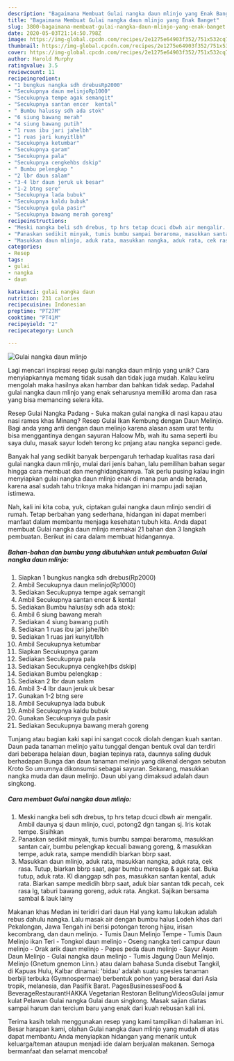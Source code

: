 ```yaml
---
description: "Bagaimana Membuat Gulai nangka daun mlinjo yang Enak Banget"
title: "Bagaimana Membuat Gulai nangka daun mlinjo yang Enak Banget"
slug: 3800-bagaimana-membuat-gulai-nangka-daun-mlinjo-yang-enak-banget
date: 2020-05-03T21:14:50.798Z
image: https://img-global.cpcdn.com/recipes/2e1275e64903f352/751x532cq70/gulai-nangka-daun-mlinjo-foto-resep-utama.jpg
thumbnail: https://img-global.cpcdn.com/recipes/2e1275e64903f352/751x532cq70/gulai-nangka-daun-mlinjo-foto-resep-utama.jpg
cover: https://img-global.cpcdn.com/recipes/2e1275e64903f352/751x532cq70/gulai-nangka-daun-mlinjo-foto-resep-utama.jpg
author: Harold Murphy
ratingvalue: 3.5
reviewcount: 11
recipeingredient:
- "1 bungkus nangka sdh drebusRp2000"
- "Secukupnya daun melinjoRp1000"
- "Secukupnya tempe agak semangit"
- "Secukupnya santan encer  kental"
- " Bumbu halussy sdh ada stok"
- "6 siung bawang merah"
- "4 siung bawang putih"
- "1 ruas ibu jari jahelbh"
- "1 ruas jari kunyitlbh"
- "Secukupnya ketumbar"
- "Secukupnya garam"
- "Secukupnya pala"
- "Secukupnya cengkehbs dskip"
- " Bumbu pelengkap "
- "2 lbr daun salam"
- "3-4 lbr daun jeruk uk besar"
- "1-2 btng sere"
- "Secukupnya lada bubuk"
- "Secukupnya kaldu bubuk"
- "Secukupnya gula pasir"
- "Secukupnya bawang merah goreng"
recipeinstructions:
- "Meski nangka beli sdh drebus, tp hrs tetap dcuci dbwh air mengalir. Ambil daunya sj daun mlinjo, cuci, potong2 dgn tangan sj. Iris kotak tempe. Sisihkan"
- "Panaskan sedikit minyak, tumis bumbu sampai beraroma, masukkan santan cair, bumbu pelengkap kecuali bawang goreng, &amp; masukkan tempe, aduk rata, sampe mendidih biarkan bbrp saat."
- "Masukkan daun mlinjo, aduk rata, masukkan nangka, aduk rata, cek rasa. Tutup, biarkan bbrp saat, agar bumbu meresap &amp; agak sat. Buka tutup, aduk rata. Kl dianggap sdh pas, masukkan santan kental, aduk rata. Biarkan sampe medidih bbrp saat, aduk biar santan tdk pecah, cek rasa lg, taburi bawang goreng, aduk rata. Angkat. Sajikan bersama sambal &amp; lauk lainy"
categories:
- Resep
tags:
- gulai
- nangka
- daun

katakunci: gulai nangka daun 
nutrition: 231 calories
recipecuisine: Indonesian
preptime: "PT27M"
cooktime: "PT41M"
recipeyield: "2"
recipecategory: Lunch

---
```



![Gulai nangka daun mlinjo](https://img-global.cpcdn.com/recipes/2e1275e64903f352/751x532cq70/gulai-nangka-daun-mlinjo-foto-resep-utama.jpg)

Lagi mencari inspirasi resep gulai nangka daun mlinjo yang unik? Cara menyiapkannya memang tidak susah dan tidak juga mudah. Kalau keliru mengolah maka hasilnya akan hambar dan bahkan tidak sedap. Padahal gulai nangka daun mlinjo yang enak seharusnya memiliki aroma dan rasa yang bisa memancing selera kita.

Resep Gulai Nangka Padang - Suka makan gulai nangka di nasi kapau atau nasi rames khas Minang? Resep Gulai Ikan Kembung dengan Daun Melinjo. Bagi anda yang anti dengan daun melinjo karena alasan asam urat tentu bisa menggantinya dengan sayuran Haloow Mb, wah itu sama seperti ibu saya dulu, masak sayur lodeh terong kc pnjang atau nangka sepanci gede.

Banyak hal yang sedikit banyak berpengaruh terhadap kualitas rasa dari gulai nangka daun mlinjo, mulai dari jenis bahan, lalu pemilihan bahan segar hingga cara membuat dan menghidangkannya. Tak perlu pusing kalau ingin menyiapkan gulai nangka daun mlinjo enak di mana pun anda berada, karena asal sudah tahu triknya maka hidangan ini mampu jadi sajian istimewa.


Nah, kali ini kita coba, yuk, ciptakan gulai nangka daun mlinjo sendiri di rumah. Tetap berbahan yang sederhana, hidangan ini dapat memberi manfaat dalam membantu menjaga kesehatan tubuh kita. Anda dapat membuat Gulai nangka daun mlinjo memakai 21 bahan dan 3 langkah pembuatan. Berikut ini cara dalam membuat hidangannya.

<!--inarticleads1-->

##### Bahan-bahan dan bumbu yang dibutuhkan untuk pembuatan Gulai nangka daun mlinjo:

1. Siapkan 1 bungkus nangka sdh drebus(Rp2000)
1. Ambil Secukupnya daun melinjo(Rp1000)
1. Sediakan Secukupnya tempe agak semangit
1. Ambil Secukupnya santan encer &amp; kental
1. Sediakan  Bumbu halus(sy sdh ada stok):
1. Ambil 6 siung bawang merah
1. Sediakan 4 siung bawang putih
1. Sediakan 1 ruas ibu jari jahe/lbh
1. Sediakan 1 ruas jari kunyit/lbh
1. Ambil Secukupnya ketumbar
1. Siapkan Secukupnya garam
1. Sediakan Secukupnya pala
1. Sediakan Secukupnya cengkeh(bs dskip)
1. Sediakan  Bumbu pelengkap :
1. Sediakan 2 lbr daun salam
1. Ambil 3-4 lbr daun jeruk uk besar
1. Gunakan 1-2 btng sere
1. Ambil Secukupnya lada bubuk
1. Ambil Secukupnya kaldu bubuk
1. Gunakan Secukupnya gula pasir
1. Sediakan Secukupnya bawang merah goreng


Tunjang atau bagian kaki sapi ini sangat cocok diolah dengan kuah santan. Daun pada tanaman melinjo yaitu tunggal dengan bentuk oval dan terdiri dari beberapa helaian daun, bagian tepinya rata, daunnya saling duduk berhadapan Bunga dan daun tanaman melinjo yang dikenal dengan sebutan Kroto So umumnya dikonsumsi sebagai sayuran. Sekarang, masukkan nangka muda dan daun melinjo. Daun ubi yang dimaksud adalah daun singkong. 

<!--inarticleads2-->

##### Cara membuat Gulai nangka daun mlinjo:

1. Meski nangka beli sdh drebus, tp hrs tetap dcuci dbwh air mengalir. Ambil daunya sj daun mlinjo, cuci, potong2 dgn tangan sj. Iris kotak tempe. Sisihkan
1. Panaskan sedikit minyak, tumis bumbu sampai beraroma, masukkan santan cair, bumbu pelengkap kecuali bawang goreng, &amp; masukkan tempe, aduk rata, sampe mendidih biarkan bbrp saat.
1. Masukkan daun mlinjo, aduk rata, masukkan nangka, aduk rata, cek rasa. Tutup, biarkan bbrp saat, agar bumbu meresap &amp; agak sat. Buka tutup, aduk rata. Kl dianggap sdh pas, masukkan santan kental, aduk rata. Biarkan sampe medidih bbrp saat, aduk biar santan tdk pecah, cek rasa lg, taburi bawang goreng, aduk rata. Angkat. Sajikan bersama sambal &amp; lauk lainy


Makanan khas Medan ini teridiri dari daun Hal yang kamu lakukan adalah rebus dahulu nangka. Lalu masak air dengan bumbu halus Lodeh khas dari Pekalongan, Jawa Tengah ini berisi potongan terong hijau, irisan kecombrang, dan daun melinjo. - Tumis Daun Melinjo Tempe - Tumis Daun Melinjo ikan Teri - Tongkol daun melinjo - Oseng nangka teri campur daun melinjo - Orak arik daun melinjo - Pepes peda daun melinjo - Sayur Asem Daun Melinjo - Gulai nangka daun melinjo - Tumis Jagung Daun Melinjo. Melinjo (Gnetum gnemon Linn.) atau dalam bahasa Sunda disebut Tangkil, di Kapuas Hulu, Kalbar dinamai: &#39;bidau&#39; adalah suatu spesies tanaman berbiji terbuka (Gymnospermae) berbentuk pohon yang berasal dari Asia tropik, melanesia, dan Pasifik Barat. PagesBusinessesFood &amp; BeverageRestaurantHAKKA Vegetarian Restoran BelitungVideosGulai jamur kulat Pelawan Gulai nangka Gulai daun singkong. Masak sajian diatas sampai harum dan tercium baru yang enak dari kuah rebusan kali ini. 

Terima kasih telah menggunakan resep yang kami tampilkan di halaman ini. Besar harapan kami, olahan Gulai nangka daun mlinjo yang mudah di atas dapat membantu Anda menyiapkan hidangan yang menarik untuk keluarga/teman ataupun menjadi ide dalam berjualan makanan. Semoga bermanfaat dan selamat mencoba!
